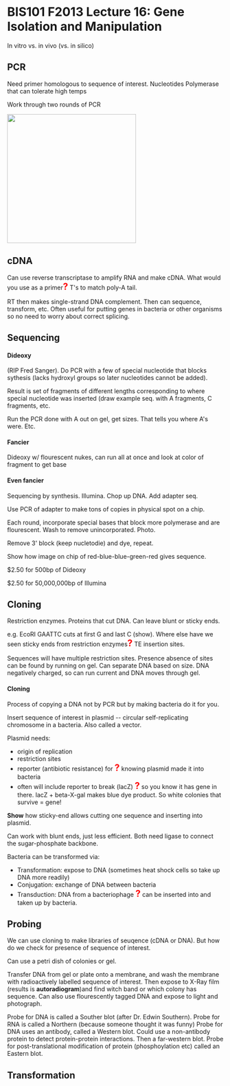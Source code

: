 # BIS101 F2013 Lecture 16: Gene Isolation and Manipulation

In vitro vs. in vivo (vs. in silico)

## PCR

Need primer homologous to sequence of interest.
Nucleotides
Polymerase that can tolerate high temps

Work through two rounds of PCR

<img src="/Users/jri/Documents/courses/bis101/griffiths/ch10/figure_10_03.jpg" style="width: 300px"/>

## cDNA

Can use reverse transcriptase to amplify RNA and make cDNA. What would you use as a primer<strong style="font-size: 150%; color: red;">?</strong> T's to match poly-A tail.

RT then makes single-strand DNA complement. Then can sequence, transform, etc. Often useful for putting genes in bacteria or other organisms so no need to worry about correct splicing.

## Sequencing

#### Dideoxy 

(RIP Fred Sanger). Do PCR with a few of special nucleotide that blocks sythesis (lacks hydroxyl groups so later nucleotides cannot be added). 

Result is set of fragments of different lengths corresponding to where special nucleotide was inserted (draw example seq. with A fragments, C fragments, etc.

Run the PCR done with A out on gel, get sizes. That tells you where A's were.  Etc.

#### Fancier

Dideoxy w/ flourescent nukes, can run all at once and look at color of fragment to get base

#### Even fancier

Sequencing by synthesis. Illumina. Chop up DNA. Add adapter seq. 

Use PCR of adapter to make tons of copies in physical spot on a chip. 

Each round, incorporate special bases that block more polymerase and are flourescent. Wash to remove unincorporated. Photo.

Remove 3' block (keep nucletodie) and dye, repeat.

Show how image on chip of red-blue-blue-green-red gives sequence.

$2.50 for 500bp of Dideoxy

$2.50 for 50,000,000bp of Illumina

## Cloning

Restriction enzymes. Proteins that cut DNA. Can leave blunt or sticky ends.

e.g. EcoRI GAATTC cuts at first G and last C (show). Where else have we seen sticky ends from restriction enzymes<strong style="font-size: 150%; color: red;">?</strong> TE insertion sites.

Sequences will have multiple restriction sites. Presence absence of sites can be found by running on gel. Can separate DNA based on size. DNA negatively charged, so can run current and DNA moves through gel.


#### Cloning

Process of copying a DNA not by PCR but by making bacteria do it for you.

Insert sequence of interest in plasmid -- circular self-replicating chromosome in a bacteria. Also called a vector.

Plasmid needs:

* origin of replication
* restriction sites
* reporter (antibiotic resistance) for <strong style="font-size: 150%; color: red;">?</strong> knowing plasmid made it into bacteria
* often will include reporter to break (lacZ) <strong style="font-size: 150%; color: red;">?</strong> so you know it has gene in there.  lacZ + beta-X-gal makes blue dye product.  So white colonies that survive = gene!

**Show** how sticky-end allows cutting one sequence and inserting into plasmid.

Can work with blunt ends, just less efficient.  Both need ligase to connect the sugar-phosphate backbone.

Bacteria can be transformed via:

* Transformation: expose to DNA (sometimes heat shock cells so take up DNA more readily)
* Conjugation: exchange of DNA between bacteria
* Transduction: DNA from a bacteriophage <strong style="font-size: 150%; color: red;">?</strong> can be inserted into and taken up by bacteria.

## Probing

We can use cloning to make libraries of seuqence (cDNA or DNA). But how do we check for presence of sequence of interest.

Can use a petri dish of colonies or gel.

Transfer DNA from gel or plate onto a membrane, and wash the membrane with radioactively labelled sequence of interest. Then expose to X-Ray film (results is **autoradiogram**)and find witch band or which colony has sequence. Can also use flourescently tagged DNA and expose to light and photograph. 

Probe for DNA is called a Souther blot (after Dr. Edwin Southern).
Probe for RNA is called a Northern (because someone thought it was funny)
Probe for DNA uses an antibody, called a Western blot. Could use a non-antibody protein to detect protein-protein interactions. Then a far-western blot. Probe for post-translational modification of protein (phosphoylation etc) called an Eastern blot.

## Transformation












